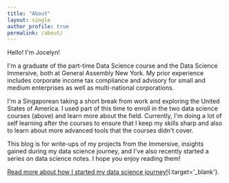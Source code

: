 ```yaml
---
title: "About"
layout: single
author_profile: true
permalink: /about/
---
```


Hello! I'm Jocelyn!

I'm a graduate of the part-time Data Science course and the Data Science Immersive, both at General Assembly New York. My prior experience includes corporate income tax compliance and advisory for small and medium enterprises as well as multi-national corporations.

I'm a Singaporean taking a short break from work and exploring the United States of America. I used part of this time to enroll in the two data science courses (above) and learn more about the field. Currently, I'm doing a lot of self learning after the courses to ensure that I keep my skills sharp and also to learn about more advanced tools that the courses didn't cover.

This blog is for write-ups of my projects from the Immersive, insights gained during my data science journey, and I've also recently started a series on data science notes. I hope you enjoy reading them!

[Read more about how I started my data science journey!](https://jocelyn-ong.github.io/hello-data-science/){:target='_blank'}.
